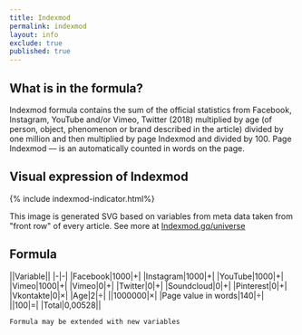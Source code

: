 ```yaml
---
title: Indexmod
permalink: indexmod
layout: info
exclude: true
published: true
---
```


## What is in the formula?

Indexmod formula contains the sum of the official statistics from Facebook, Instagram, YouTube and/or Vimeo, Twitter (2018) multiplied by age (of person, object, phenomenon or brand described in the article) divided by one million and then multiplied by page Indexmod and divided by 100. Page Indexmod — is an automatically counted in words on the page.

## Visual expression of Indexmod

{% include indexmod-indicator.html%}

This image is generated SVG based on variables from meta data taken from "front row" of every article. See more at [Indexmod.gq/universe](https://indexmod.gq/universe)


## Formula

||Variable||
|-|-|
|Facebook|1000|+|
|Instagram|1000|+|
|YouTube|1000|+|
|Vimeo|1000|+|
|Vimeo|0|+|
|Twitter|0|+|
|Soundcloud|0|+|
|Pinterest|0|+|
|Vkontakte|0|×|
|Age|2|÷|
||1000000|×|
|Page value in words|140|÷|
||100|=|
|Total|0,00528||

`Formula may be extended with new variables`
